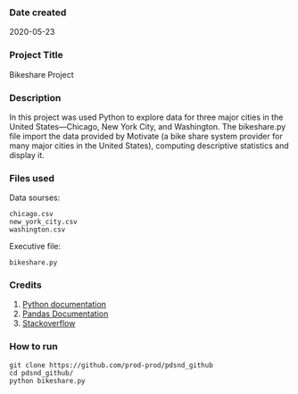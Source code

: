 ### Date created
2020-05-23

### Project Title
Bikeshare Project

### Description
In this project was used Python to explore data for three major cities in the United States—Chicago, New York City, and Washington. The bikeshare.py file import the data provided by Motivate (a bike share system provider for many major cities in the United States), computing descriptive statistics and display it.

### Files used
Data sourses:
```
chicago.csv
new_york_city.csv
washington.csv
```

Executive file:
```
bikeshare.py
```
### Credits
1. [Python documentation](https://docs.python.org/3/library/)
2. [Pandas Documentation](https://pandas.pydata.org/pandas-docs/version/0.17.0/)
3. [Stackoverflow](https://stackoverflow.com/)

### How to run
```
git clone https://github.com/prod-prod/pdsnd_github
cd pdsnd_github/
python bikeshare.py
```

